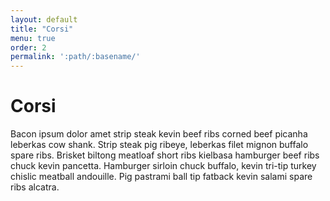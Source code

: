 ```yaml
---
layout: default
title: "Corsi"
menu: true
order: 2
permalink: ':path/:basename/'
---
```


# Corsi

Bacon ipsum dolor amet strip steak kevin beef ribs corned beef picanha leberkas cow shank. Strip steak pig ribeye, leberkas filet mignon buffalo spare ribs. Brisket biltong meatloaf short ribs kielbasa hamburger beef ribs chuck kevin pancetta. Hamburger sirloin chuck buffalo, kevin tri-tip turkey chislic meatball andouille. Pig pastrami ball tip fatback kevin salami spare ribs alcatra.
